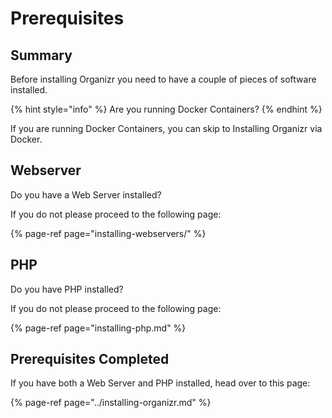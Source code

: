 # Prerequisites

## Summary

Before installing Organizr you need to have a couple of pieces of software installed.  

{% hint style="info" %}
Are you running Docker Containers?
{% endhint %}

If you are running Docker Containers, you can skip to Installing Organizr via Docker.

## Webserver

Do you have a Web Server installed?

If you do not please proceed to the following page:

{% page-ref page="installing-webservers/" %}

## PHP

Do you have PHP installed?

If you do not please proceed to the following page:

{% page-ref page="installing-php.md" %}

## Prerequisites Completed

If you have both a Web Server and PHP installed, head over to this page:

{% page-ref page="../installing-organizr.md" %}



